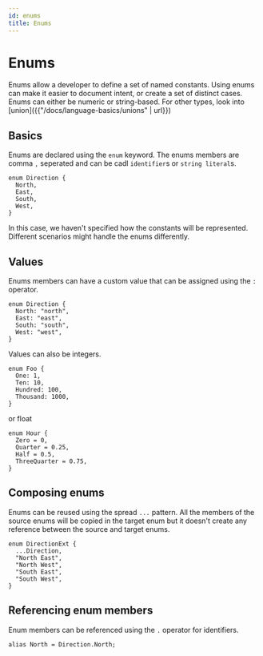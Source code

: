 ```yaml
---
id: enums
title: Enums
---
```


# Enums

Enums allow a developer to define a set of named constants. Using enums can make it easier to document intent, or create a set of distinct cases. Enums can either be numeric or string-based. For other types, look into [union]({{"/docs/language-basics/unions" | url}})

## Basics

Enums are declared using the `enum` keyword.
The enums members are comma `,` seperated and can be cadl `identifier`s or `string literal`s.

```cadl
enum Direction {
  North,
  East,
  South,
  West,
}
```

In this case, we haven't specified how the constants will be represented. Different scenarios might handle the enums differently.

## Values

Enums members can have a custom value that can be assigned using the `:` operator.

```cadl
enum Direction {
  North: "north",
  East: "east",
  South: "south",
  West: "west",
}
```

Values can also be integers.

```cadl
enum Foo {
  One: 1,
  Ten: 10,
  Hundred: 100,
  Thousand: 1000,
}
```

or float

```cadl
enum Hour {
  Zero = 0,
  Quarter = 0.25,
  Half = 0.5,
  ThreeQuarter = 0.75,
}
```

## Composing enums

Enums can be reused using the spread `...` pattern. All the members of the source enums will be copied in the target enum but it doesn't create any reference between the source and target enums.

```cadl
enum DirectionExt {
  ...Direction,
  "North East",
  "North West",
  "South East",
  "South West",
}
```

## Referencing enum members

Enum members can be referenced using the `.` operator for identifiers.

```cadl
alias North = Direction.North;
```
